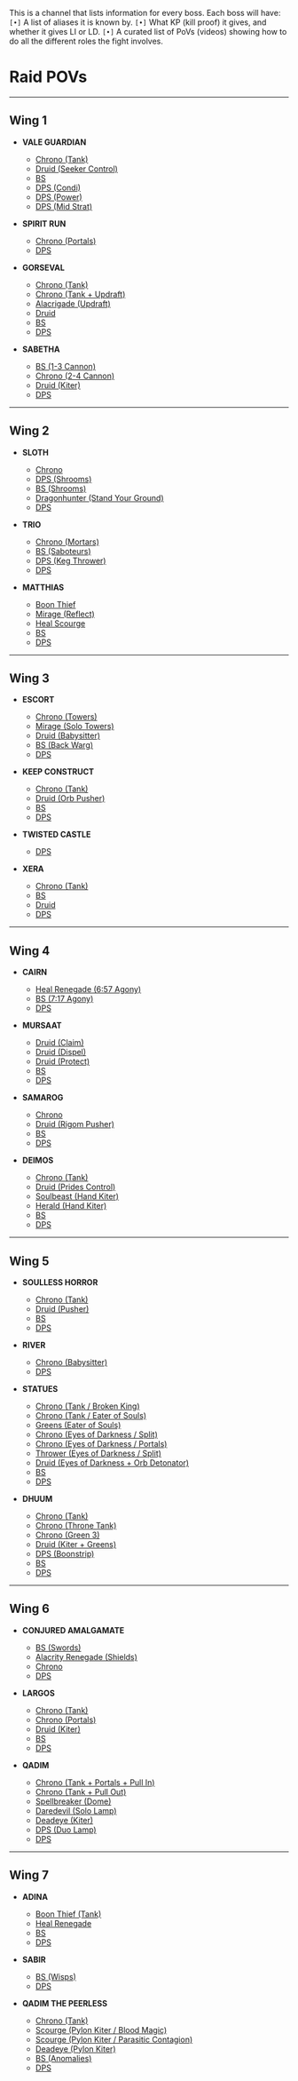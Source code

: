 This is a channel that lists information for every boss. Each boss will have:
`[•]` A list of aliases it is known by.
`[•]` What KP (kill proof) it gives, and whether it gives LI or LD.
`[•]` A curated list of PoVs (videos) showing how to do all the different roles the fight involves.

# Raid POVs

---

## Wing 1
* **VALE GUARDIAN**
	- [Chrono (Tank)](https://youtu.be/CAGlgKkwACw)
	- [Druid (Seeker Control)](https://youtu.be/7V_Ew_xCZDM)
	- [BS](https://youtu.be/e2fEPSttoqg)
	- [DPS (Condi)](https://youtu.be/TmouJVFStC4)
	- [DPS (Power)](https://youtu.be/1LrNn-a5DyQ)
	- [DPS (Mid Strat)](https://youtu.be/dWnZAucAKm8)

* **SPIRIT RUN**
	- [Chrono (Portals)](https://youtu.be/0uWESE80lkE)
	- [DPS](https://youtu.be/q4q_nq-4vVg)

* **GORSEVAL**
	- [Chrono (Tank)](https://youtu.be/BeZ05d15GWc)
	- [Chrono (Tank + Updraft)](https://youtu.be/rdZ8oWbIrj8)
	- [Alacrigade (Updraft)](https://youtu.be/3wlQwa7Fx4k)
	- [Druid](https://youtu.be/d0L0prxQH1I)
	- [BS](https://youtu.be/RasqA-G7PNg)
	- [DPS](https://youtu.be/xqfs3FS2xG0)

* **SABETHA**
	- [BS (1-3 Cannon)](https://youtu.be/TMM0_ps3O7Q)
	- [Chrono (2-4 Cannon)](https://youtu.be/DElumBHNbeM)
	- [Druid (Kiter)](https://youtu.be/XkddURUl9EE)
	- [DPS](https://youtu.be/MindohjSwNA)

---

## Wing 2
* **SLOTH**
	- [Chrono](https://youtu.be/u4mb6yjEulo)
	- [DPS (Shrooms)](https://youtu.be/YXzpOUoDVZw)
	- [BS (Shrooms)](https://youtu.be/ihM1db0M37A)
	- [Dragonhunter (Stand Your Ground)](https://youtu.be/vVffM-aIExc)
	- [DPS](https://youtu.be/4JqUNxb3aBI)

* **TRIO**
	- [Chrono (Mortars)](https://youtu.be/eKTS5YPELlY)
	- [BS (Saboteurs)](https://youtu.be/nnw1pa0a_4k)
	- [DPS (Keg Thrower)](https://youtu.be/eQvs3W5VJcw)
	- [DPS](https://youtu.be/RZtas5B3FjI)

* **MATTHIAS**
	- [Boon Thief](https://youtu.be/23_YsTTIV3Q)
	- [Mirage (Reflect)](https://youtu.be/a23mTxiYaHQ)
	- [Heal Scourge](https://youtu.be/2JPK2x7RwY8)
	- [BS](https://youtu.be/hJ6gmW_9rIo)
	- [DPS](https://youtu.be/9JOa0hkGJH0)

---

## Wing 3
* **ESCORT**
	- [Chrono (Towers)](https://youtu.be/ZzI6Uf7bopU)
	- [Mirage (Solo Towers)](https://youtu.be/tYrQ4_uGt9g)
	- [Druid (Babysitter)](https://youtu.be/suWLGKKy_3E)
	- [BS (Back Warg)](https://youtu.be/teWW5SCivdg)
	- [DPS](https://youtu.be/ki-Hkka5Bo0)

* **KEEP CONSTRUCT**
	- [Chrono (Tank)](https://youtu.be/jFP7oklGeGI)
	- [Druid (Orb Pusher)](https://youtu.be/gcxRonJ8Wzw)
	- [BS](https://youtu.be/eNnEHaeMicI)
	- [DPS](https://youtu.be/xLa5kAMan0s)

* **TWISTED CASTLE**
	- [DPS](https://youtu.be/R-oMS3vA2FM)

* **XERA**
	- [Chrono (Tank)](https://youtu.be/FY1yca1fIV8)
	- [BS](https://youtu.be/CE1CGuDcJso)
	- [Druid](https://youtu.be/9_j2mpunrl8)
	- [DPS](https://youtu.be/235WeQYBGhs)

---

## Wing 4
* **CAIRN**
	- [Heal Renegade (6:57 Agony)](https://youtu.be/8Ky-K2nLWNc)
	- [BS (7:17 Agony)](https://youtu.be/hqmfkYT3XpI)
	- [DPS](https://youtu.be/yLz_zSCm5zE)

* **MURSAAT**
	- [Druid (Claim)](https://youtu.be/mPuzAE4AjUc)
	- [Druid (Dispel)](https://youtu.be/rTXwJBg0lVc)
	- [Druid (Protect)](https://youtu.be/FMT-ctKm8uQ)
	- [BS](https://youtu.be/aOnccAmEDxU)
	- [DPS](https://youtu.be/xxcJqk7uLwE)

* **SAMAROG**
	- [Chrono](https://youtu.be/951DyFOdxhk)
	- [Druid (Rigom Pusher)](https://youtu.be/Fg3J7usmaHk)
	- [BS](https://youtu.be/3tzgnoYj7jE?t=2)
	- [DPS](https://youtu.be/dZWxP_v6GO4)

* **DEIMOS**
	- [Chrono (Tank)](https://youtu.be/ai4ty-4Ex3I)
	- [Druid (Prides Control)](https://youtu.be/xJ_xm8UYKFk)
	- [Soulbeast (Hand Kiter)](https://youtu.be/IukfOGbuKug)
	- [Herald (Hand Kiter)](https://youtu.be/bs4kSdFFHWc)
	- [BS](https://youtu.be/TLETc4e9eAQ)
	- [DPS](https://youtu.be/SA8eGZYjp5Q)

---

## Wing 5
* **SOULLESS HORROR**
	- [Chrono (Tank)](https://youtu.be/nRs7X0N2W9c)
	- [Druid (Pusher)](https://youtu.be/f22kP9-K45c)
	- [BS](https://youtu.be/pURbNb6zukQ)
	- [DPS](https://youtu.be/y1EAoMfllyM)

* **RIVER**
	- [Chrono (Babysitter)](https://youtu.be/ZweONAWbgcs)
	- [DPS](https://youtu.be/UBw9mqxIKto)

* **STATUES**
	- [Chrono (Tank / Broken King)](https://youtu.be/MkaEXA6nylE)
	- [Chrono (Tank / Eater of Souls)](https://youtu.be/kBw-Mw_i5co)
	- [Greens (Eater of Souls)](https://youtu.be/iAVCDo0E1DM)
	- [Chrono (Eyes of Darkness / Split)](https://youtu.be/vP7-MxqZfWY)
	- [Chrono (Eyes of Darkness / Portals)](https://youtu.be/Kzj85qEm8NE)
	- [Thrower (Eyes of Darkness / Split)](https://youtu.be/c1_qIuXr0fQ)
	- [Druid (Eyes of Darkness + Orb Detonator)](https://youtu.be/nNXg1wKM6vg)
	- [BS](https://youtu.be/e7eB6lylTlI)
	- [DPS](https://youtu.be/9P5YvA-BzKE)

* **DHUUM**
	- [Chrono (Tank)](https://youtu.be/BG4MoKSBep8)
	- [Chrono (Throne Tank)](https://youtu.be/zELFWwFQDzg)
	- [Chrono (Green 3)](https://youtu.be/rQpYB--cM6U)
	- [Druid (Kiter + Greens)](https://youtu.be/uECC39w2Gcg)
	- [DPS (Boonstrip)](https://youtu.be/XI81tes7aA8)
	- [BS](https://youtu.be/1WbmOvuAwlM)
	- [DPS](https://youtu.be/2O_axpUXBI8)

---

## Wing 6
* **CONJURED AMALGAMATE**
	- [BS (Swords)](https://youtu.be/u6TUlE_7QYU)
	- [Alacrity Renegade (Shields)](https://youtu.be/eye96vsqPjs)
	- [Chrono](https://youtu.be/AZSzGNNHm8s)
	- [DPS](https://youtu.be/zUf_bfxhA9Q)

* **LARGOS**
	- [Chrono (Tank)](https://youtu.be/uqLM7o46b-I)
	- [Chrono (Portals)](https://youtu.be/JWUcvNvxl7Q)
	- [Druid (Kiter)](https://youtu.be/An72f8O7QDw)
	- [BS](https://youtu.be/GpJiBlg9WgA)
	- [DPS](https://youtu.be/S4Mz9xFAaDw)

* **QADIM**
	- [Chrono (Tank + Portals + Pull In)](https://youtu.be/UVs4JuTodQs)
	- [Chrono (Tank + Pull Out)](https://youtu.be/d0c8rp96xww)
	- [Spellbreaker (Dome)](https://youtu.be/yXRPdVGL-7k)
	- [Daredevil (Solo Lamp)](https://youtu.be/I1-JTVwTr4s)
	- [Deadeye (Kiter)](https://youtu.be/scp3ActKZh4)
	- [DPS (Duo Lamp)](https://youtu.be/GKFM_1ggRBQ)
	- [DPS](https://youtu.be/5UXpLCUgfPM)

---

## Wing 7
* **ADINA**
	- [Boon Thief (Tank)](https://youtu.be/6nNuLeSf4Sg)
	- [Heal Renegade](https://youtu.be/2bpC0aC67Dw)
	- [BS](https://youtu.be/pr16Y7oFEIE)
	- [DPS](https://youtu.be/vItcc0AwU4c)

* **SABIR**
	- [BS (Wisps)](https://youtu.be/BTx29w7mwH8)
	- [DPS](https://youtu.be/-8USQJCZowo)

* **QADIM THE PEERLESS**
	- [Chrono (Tank)](https://youtu.be/9n8mUe1dQSg)
	- [Scourge (Pylon Kiter / Blood Magic)](https://youtu.be/4Or5OkISenY)
	- [Scourge (Pylon Kiter / Parasitic Contagion)]()
	- [Deadeye (Pylon Kiter)](https://youtu.be/S0aYPj-7h1o)
	- [BS (Anomalies)](https://youtu.be/OdL5_5e7FcM)
	- [DPS](https://youtu.be/s28xBJIQfP4)